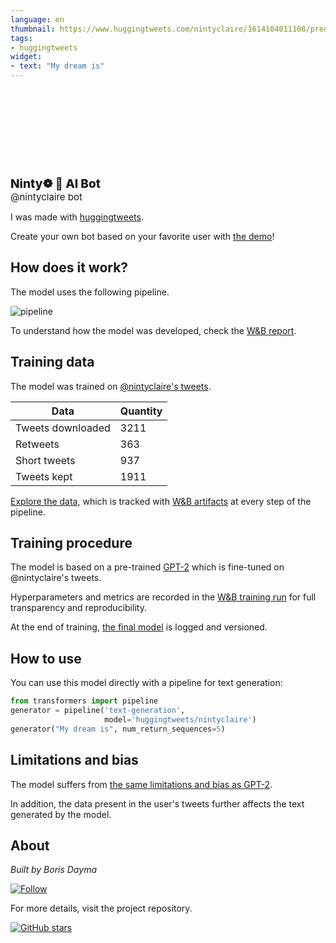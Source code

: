 ```yaml
---
language: en
thumbnail: https://www.huggingtweets.com/nintyclaire/1614104011108/predictions.png
tags:
- huggingtweets
widget:
- text: "My dream is"
---
```


<div>
<div style="width: 132px; height:132px; border-radius: 50%; background-size: cover; background-image: url('https://pbs.twimg.com/profile_images/1361743577219432448/ETtto1cV_400x400.jpg')">
</div>
<div style="margin-top: 8px; font-size: 19px; font-weight: 800">Ninty❁ 🤖 AI Bot </div>
<div style="font-size: 15px">@nintyclaire bot</div>
</div>

I was made with [huggingtweets](https://github.com/borisdayma/huggingtweets).

Create your own bot based on your favorite user with [the demo](https://colab.research.google.com/github/borisdayma/huggingtweets/blob/master/huggingtweets-demo.ipynb)!

## How does it work?

The model uses the following pipeline.

![pipeline](https://github.com/borisdayma/huggingtweets/blob/master/img/pipeline.png?raw=true)

To understand how the model was developed, check the [W&B report](https://app.wandb.ai/wandb/huggingtweets/reports/HuggingTweets-Train-a-model-to-generate-tweets--VmlldzoxMTY5MjI).

## Training data

The model was trained on [@nintyclaire's tweets](https://twitter.com/nintyclaire).

| Data | Quantity |
| --- | --- |
| Tweets downloaded | 3211 |
| Retweets | 363 |
| Short tweets | 937 |
| Tweets kept | 1911 |

[Explore the data](https://wandb.ai/wandb/huggingtweets/runs/nirjnrfh/artifacts), which is tracked with [W&B artifacts](https://docs.wandb.com/artifacts) at every step of the pipeline.

## Training procedure

The model is based on a pre-trained [GPT-2](https://huggingface.co/gpt2) which is fine-tuned on @nintyclaire's tweets.

Hyperparameters and metrics are recorded in the [W&B training run](https://wandb.ai/wandb/huggingtweets/runs/fn6cjiuk) for full transparency and reproducibility.

At the end of training, [the final model](https://wandb.ai/wandb/huggingtweets/runs/fn6cjiuk/artifacts) is logged and versioned.

## How to use

You can use this model directly with a pipeline for text generation:

```python
from transformers import pipeline
generator = pipeline('text-generation',
                     model='huggingtweets/nintyclaire')
generator("My dream is", num_return_sequences=5)
```

## Limitations and bias

The model suffers from [the same limitations and bias as GPT-2](https://huggingface.co/gpt2#limitations-and-bias).

In addition, the data present in the user's tweets further affects the text generated by the model.

## About

*Built by Boris Dayma*

[![Follow](https://img.shields.io/twitter/follow/borisdayma?style=social)](https://twitter.com/intent/follow?screen_name=borisdayma)

For more details, visit the project repository.

[![GitHub stars](https://img.shields.io/github/stars/borisdayma/huggingtweets?style=social)](https://github.com/borisdayma/huggingtweets)
